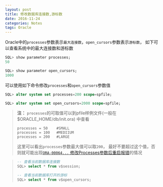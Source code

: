 ```yaml
---
layout: post
title: 修改数据库连接数,游标数
date: 2016-11-24
categories: Notes
tags: Oracle
---
```


Oracle中的`processes`参数表示`最大连接数`，`open_cursors`参数表示`游标数`，
如下可以查看系统中的最大连接数和游标数

```sql
SQL> show parameter processes;
50

SQL> show parameter open_cursors;
1000
```

可以使用如下命令修改`processes`和`open_cursors`参数值

```sql
SQL> alter system set processes=200 scope=spfile;

SQL> alter system set open_cursors=2000 scope=spfile;
```

> **注：** `processes`的可取值可以到pfile样例文件(一般在$ORACLE_HOME/db/init.ora)
> 中查看
> 
> ```
> processes = 50    #SMALL
> processes = 100   #MEDIIUM
> processes = 200   #LARGE
> ```
>
> 这里可以看出`processes`参数最大值可以取`200`，
> 最好不要超过这个值，否则就可能出现[`ORA-00064...` 修改Processes参数后重启报错]()的情况

<!-- -->

> ```sql
> -- 查看当前数据库连接数
> SQL> select * from v$session;
> 
> -- 查看当前数据库打开的游标
> SQL> select * from v$open_cursors;
> ```